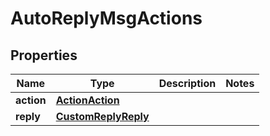 

# AutoReplyMsgActions


## Properties

| Name | Type | Description | Notes |
|------------ | ------------- | ------------- | -------------|
|**action** | [**ActionAction**](ActionAction.md) |  |  |
|**reply** | [**CustomReplyReply**](CustomReplyReply.md) |  |  |



